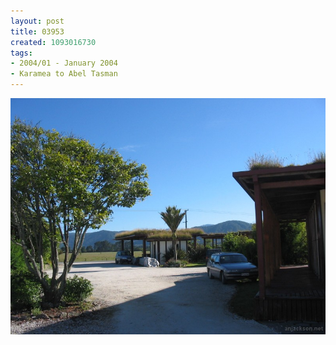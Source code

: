 ```yaml
---
layout: post
title: 03953
created: 1093016730
tags:
- 2004/01 - January 2004
- Karamea to Abel Tasman
---
```


<img src="/image/images/03953-1371.jpg"/>

